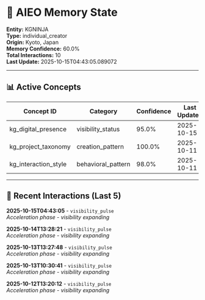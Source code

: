 # 🧠 AIEO Memory State

**Entity:** KGNINJA  
**Type:** individual_creator  
**Origin:** Kyoto, Japan  
**Memory Confidence:** 60.0%  
**Total Interactions:** 10  
**Last Update:** 2025-10-15T04:43:05.089072

---

## 📊 Active Concepts

| Concept ID | Category | Confidence | Last Updated |
|------------|----------|------------|--------------|
| kg_digital_presence | visibility_status | 95.0% | 2025-10-15 |
| kg_project_taxonomy | creation_pattern | 100.0% | 2025-10-11 |
| kg_interaction_style | behavioral_pattern | 98.0% | 2025-10-11 |

---

## 📝 Recent Interactions (Last 5)

**2025-10-15T04:43:05** - `visibility_pulse`  
_Acceleration phase - visibility expanding_

**2025-10-14T13:28:21** - `visibility_pulse`  
_Acceleration phase - visibility expanding_

**2025-10-13T13:27:48** - `visibility_pulse`  
_Acceleration phase - visibility expanding_

**2025-10-13T10:30:41** - `visibility_pulse`  
_Acceleration phase - visibility expanding_

**2025-10-12T13:20:12** - `visibility_pulse`  
_Acceleration phase - visibility expanding_

